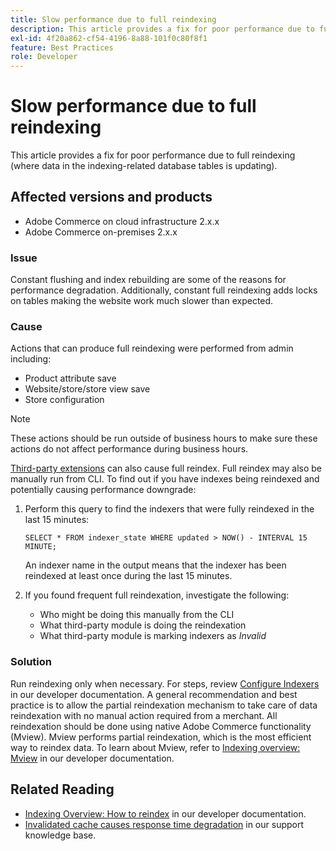 ```yaml
---
title: Slow performance due to full reindexing
description: This article provides a fix for poor performance due to full reindexing (where data in the indexing-related database tables is updating).
exl-id: 4f20a862-cf54-4196-8a88-101f0c80f8f1
feature: Best Practices
role: Developer
---
```

# Slow performance due to full reindexing

This article provides a fix for poor performance due to full reindexing (where data in the indexing-related database tables is updating).

## Affected versions and products

* Adobe Commerce on cloud infrastructure 2.x.x
* Adobe Commerce on-premises 2.x.x

### Issue

Constant flushing and index rebuilding are some of the reasons for performance degradation. Additionally, constant full reindexing adds locks on tables making the website work much slower than expected.

### Cause

Actions that can produce full reindexing were performed from admin including:

* Product attribute save
* Website/store/store view save
* Store configuration

>[!NOTE]
>
>These actions should be run outside of business hours to make sure these actions do not affect performance during business hours.

[Third-party extensions](https://support.magento.com/hc/en-us/articles/360042361152-Best-Practices-for-using-third-party-extensions-in-Magento) can also cause full reindex. Full reindex may also be manually run from CLI. To find out if you have indexes being reindexed and potentially causing performance downgrade:

1. Perform this query to find the indexers that were fully reindexed in the last 15 minutes:

    ```
    SELECT * FROM indexer_state WHERE updated > NOW() - INTERVAL 15 MINUTE;
    ```

    An indexer name in the output means that the indexer has been reindexed at least once during the last 15 minutes.

1. If you found frequent full reindexation, investigate the following:
    * Who might be doing this manually from the CLI
    * What third-party module is doing the reindexation
    * What third-party module is marking indexers as *Invalid*

### Solution

Run reindexing only when necessary. For steps, review [Configure Indexers](https://experienceleague.adobe.com/en/docs/commerce-operations/configuration-guide/cli/manage-indexers#configure-indexers) in our developer documentation. A general recommendation and best practice is to allow the partial reindexation mechanism to take care of data reindexation with no manual action required from a merchant. All reindexation should be done using native Adobe Commerce functionality (Mview). Mview performs partial reindexation, which is the most efficient way to reindex data. To learn about Mview, refer to [Indexing overview: Mview](https://developer.adobe.com/commerce/php/development/components/indexing/#mview) in our developer documentation.

## Related Reading

* [Indexing Overview: How to reindex](https://developer.adobe.com/commerce/php/development/components/indexing/#how-to-reindex) in our developer documentation.
* [Invalidated cache causes response time degradation](/help/troubleshooting/miscellaneous/invalidated-cache-causes-response-time-degradation.md) in our support knowledge base.
